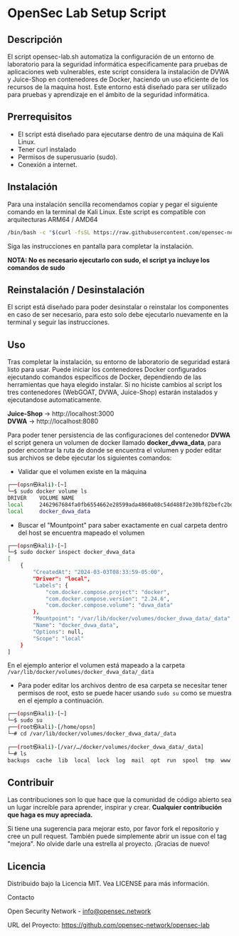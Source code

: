 # OpenSec Lab Setup Script

## Descripción
El script opensec-lab.sh automatiza la configuración de un entorno de laboratorio para la seguridad informática especificamente para pruebas de aplicaciones web vulnerables, este script considera la instalación de DVWA y Juice-Shop en contenedores de Docker, haciendo un uso eficiente de los recursos de la maquina host. Este entorno está diseñado para ser utilizado para pruebas y aprendizaje en el ámbito de la seguridad informática.

## Prerrequisitos

- El script está diseñado para ejecutarse dentro de una máquina de Kali Linux.
- Tener curl instalado    
- Permisos de superusuario (sudo).    
- Conexión a internet.    

## Instalación

Para una instalación sencilla recomendamos copiar y pegar el siguiente comando en la terminal de Kali Linux. Este script es compatible con arquitecturas ARM64 / AMD64 
```bash
/bin/bash -c "$(curl -fsSL https://raw.githubusercontent.com/opensec-network/opensec-lab/main/opensec-lab.sh)"
```
Siga las instrucciones en pantalla para completar la instalación.

**NOTA: No es necesario ejecutarlo con sudo, el script ya incluye los comandos de sudo</span>**

## Reinstalación / Desinstalación

El script está diseñado para poder desinstalar o reinstalar los componentes en caso de ser necesario, para esto solo debe ejecutarlo nuevamente en la terminal y seguir las instrucciones.

## Uso

Tras completar la instalación, su entorno de laboratorio de seguridad estará listo para usar. Puede iniciar los contenedores Docker configurados ejecutando comandos específicos de Docker, dependiendo de las herramientas que haya elegido instalar. Si no hiciste cambios al script los tres contenedores (WebGOAT, DVWA, Juice-Shop) estarán instalados y ejecutandose automaticamente.
  
**Juice-Shop** -> http://localhost:3000   
**DVWA** -> http://localhost:8080  

Para poder tener persistencia de las configuraciones del contenedor **DVWA** el script genera un volumen de docker llamado **docker_dvwa_data**, para poder encontrar la ruta de donde se encuentra el volumen y poder editar sus archivos se debe ejecutar los siguientes comandos:

- Validar que el volumen existe en la máquina
```bash
┌──(opsn㉿kali)-[~]
└─$ sudo docker volume ls
DRIVER    VOLUME NAME
local     2462967684fa0fb6554662e28599ada4860a08c54d488f2e30bf82befc2bd9e0
local     docker_dvwa_data
```

- Buscar el "Mountpoint" para saber exactamente en cual carpeta dentro del host se encuentra mapeado el volumen

```bash
┌──(opsn㉿kali)-[~]
└─$ sudo docker inspect docker_dvwa_data
[
    {
        "CreatedAt": "2024-03-03T08:33:59-05:00",
        "Driver": "local",
        "Labels": {
            "com.docker.compose.project": "docker",
            "com.docker.compose.version": "2.24.6",
            "com.docker.compose.volume": "dvwa_data"
        },
        "Mountpoint": "/var/lib/docker/volumes/docker_dvwa_data/_data",
        "Name": "docker_dvwa_data",
        "Options": null,
        "Scope": "local"
    }
]
 ```                                                                                                                                                                
En el ejemplo anterior el volumen está mapeado a la carpeta `/var/lib/docker/volumes/docker_dvwa_data/_data`

- Para poder editar los archivos dentro de esa carpeta se necesitar tener permisos de root, esto se puede hacer usando `sudo su` como se muestra en el ejemplo a continuación.

```bash
┌──(opsn㉿kali)-[~]
└─$ sudo su                             
┌──(root㉿kali)-[/home/opsn]
└─# cd /var/lib/docker/volumes/docker_dvwa_data/_data
                                                                                                                                                                 
┌──(root㉿kali)-[/var/…/docker/volumes/docker_dvwa_data/_data]
└─# ls
backups  cache  lib  local  lock  log  mail  opt  run  spool  tmp  www
 ```

## Contribuir

Las contribuciones son lo que hace que la comunidad de código abierto sea un lugar increíble para aprender, inspirar y crear. **Cualquier contribución que haga es muy apreciada.**

Si tiene una sugerencia para mejorar esto, por favor fork el repositorio y cree un pull request. También puede simplemente abrir un issue con el tag "mejora". No olvide darle una estrella al proyecto. ¡Gracias de nuevo!

## Licencia

Distribuido bajo la Licencia MIT. Vea LICENSE para más información.

Contacto

Open Security Network - info@opensec.network

URL del Proyecto: https://github.com/opensec-network/opensec-lab

